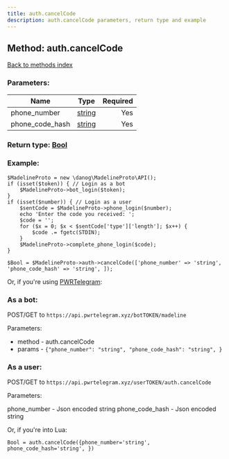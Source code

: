 ```yaml
---
title: auth.cancelCode
description: auth.cancelCode parameters, return type and example
---
```

## Method: auth.cancelCode  
[Back to methods index](index.md)


### Parameters:

| Name     |    Type       | Required |
|----------|:-------------:|---------:|
|phone\_number|[string](../types/string.md) | Yes|
|phone\_code\_hash|[string](../types/string.md) | Yes|


### Return type: [Bool](../types/Bool.md)

### Example:


```
$MadelineProto = new \danog\MadelineProto\API();
if (isset($token)) { // Login as a bot
    $MadelineProto->bot_login($token);
}
if (isset($number)) { // Login as a user
    $sentCode = $MadelineProto->phone_login($number);
    echo 'Enter the code you received: ';
    $code = '';
    for ($x = 0; $x < $sentCode['type']['length']; $x++) {
        $code .= fgetc(STDIN);
    }
    $MadelineProto->complete_phone_login($code);
}

$Bool = $MadelineProto->auth->cancelCode(['phone_number' => 'string', 'phone_code_hash' => 'string', ]);
```

Or, if you're using [PWRTelegram](https://pwrtelegram.xyz):

### As a bot:

POST/GET to `https://api.pwrtelegram.xyz/botTOKEN/madeline`

Parameters:

* method - auth.cancelCode
* params - `{"phone_number": "string", "phone_code_hash": "string", }`



### As a user:

POST/GET to `https://api.pwrtelegram.xyz/userTOKEN/auth.cancelCode`

Parameters:

phone_number - Json encoded string
phone_code_hash - Json encoded string



Or, if you're into Lua:

```
Bool = auth.cancelCode({phone_number='string', phone_code_hash='string', })
```

